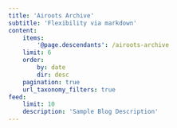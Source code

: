 ```yaml
---
title: 'Airoots Archive'
subtitle: 'Flexibility via markdown'
content:
    items:
        '@page.descendants': /airoots-archive
    limit: 6
    order:
        by: date
        dir: desc
    pagination: true
    url_taxonomy_filters: true
feed:
    limit: 10
    description: 'Sample Blog Description'
---
```


